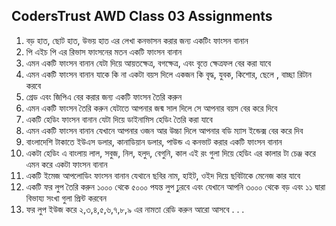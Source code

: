 ## CodersTrust AWD Class 03 Assignments
1. বড় হাত, ছোট হাত, উভয় হাত এর লেখা কনভাসন করার জন্য একটিং ফাংসন বানান
2. পি এইচ পি এর রিভাস ফাংসনের মতন একটি ফাংসন বানান
3. এমন একটি ফাংসন বানান যেটা দিয়ে আয়তক্ষেত্র, বগক্ষেত্র, এবং বৃত্তে ক্ষেত্রফল বের করা যাবে
4. এমন একটি ফাংসন বানান যাকে কি না একটা বয়স দিলে একজন কি বৃদ্ধ, যুবক, কিশোর, ছেলে , বাচ্ছা রিটান করবে
5. গ্রেড এবং জিপিএ বের করার জন্য একটি ফাংসন তৈরি করুন
6. এমন একটি ফাংসন তৈরি করুন যেটাতে আপনার জন্ম সাল দিলে সে আপনার বয়স বের করে দিবে
7. একটি হেডিং ফাংসন বানান যেটা দিয়ে ডাইনামিস হেডিং তৈরি করা যাবে
8. এমন একটি ফাংসন বানান যেখানে আপনার ওজন আর উচ্চা দিলে আপনার বডি ম্যাস ইন্ডেক্স বের করে দিব
9. বাংলাদেশি টাকাতে ইউএস ডলার, কানাডিয়ান ডলার, পাউন্ড এ কনভাট করার একটি ফাংসন বানান
10. একটা হেডিং এ বাংলায় লাল, সবুজ, নিল, হলুদ, বেগুনি, কাল এই রং গুলা দিয়ে হেডিং এর কালার টা চেঞ্জ করে এমন করে একটা ফাংসন বানান
11. একটি ইমেজ আপলোডিং ফাংসন বানান যেথানে ছবির নাম, হাইট, ওইদ দিয়ে ছবিটাকে মেনেজ কার যাবে
12. একটি ফর লুপ তৈরি করুন ১০০০ থেকে ৫০০০ পযন্ত লুপ ঢ়ুরবে এবং যেখানে আপনি ৩০০০ থেকে বড় এবং ১১ দ্বারা বিভায্য সংখা গুলা প্রিন্ট করবেন
13. ফর লুপ ইউজ করে ২,৩,৪,৫,৬,৭,৮,৯ এর নামতা রেডি করুন
আরো আসবে . . . 